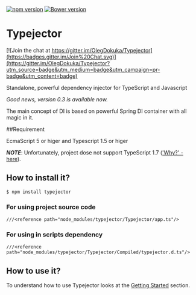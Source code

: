 [![npm version](https://badge.fury.io/js/typejector.svg)](http://badge.fury.io/js/typejector)
[![Bower version](https://badge.fury.io/bo/typejector.svg)](http://badge.fury.io/bo/typejector)

# Typejector

[![Join the chat at https://gitter.im/OlegDokuka/Typejector](https://badges.gitter.im/Join%20Chat.svg)](https://gitter.im/OlegDokuka/Typejector?utm_source=badge&utm_medium=badge&utm_campaign=pr-badge&utm_content=badge)


Standalone, powerful dependency injector for TypeScript and Javascript

*Good news, version 0.3 is available now.* 

The main concept of DI is based on powerful Spring DI container with all magic in it. 

##Requirement

EcmaScript 5 or higer and Typescript 1.5 or higer

***NOTE***: Unfortunately, project dose not support TypeScript 1.7 (['Why?' - here](https://github.com/Microsoft/TypeScript/issues/6034)).

## How to install it?

    $ npm install typejector
 
### For using project source code

    ///<reference path="node_modules/typejector/Typejector/app.ts"/>

### For using in scripts dependency

    ///<reference path="node_modules/typejector/Typejector/Compiled/typejector.d.ts"/>

## How to use it?

To understand how to use Typejector looks at the [Getting Started](https://github.com/OlegDokuka/Typejector/wiki/Getting-Started) section.
